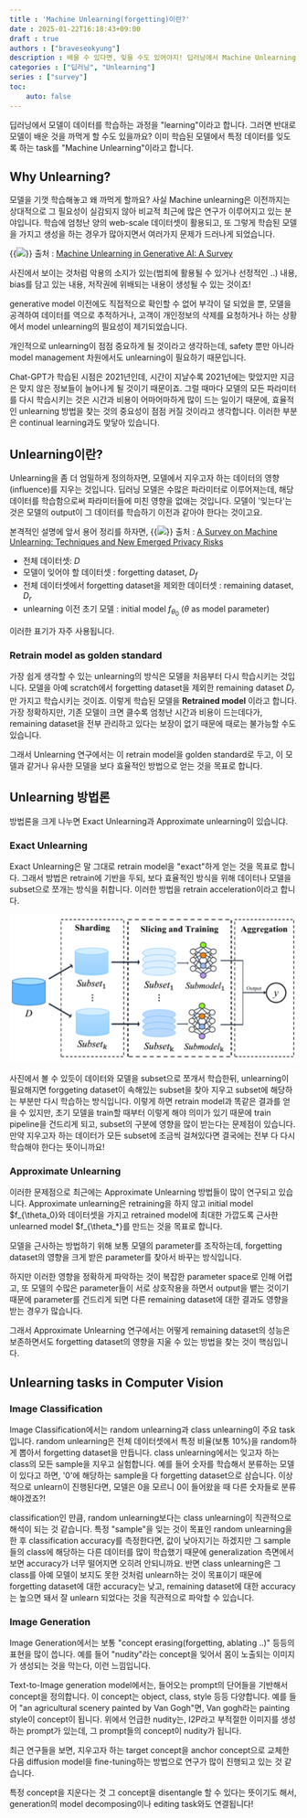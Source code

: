 ```yaml
---
title : 'Machine Unlearning(forgetting)이란?'
date : 2025-01-22T16:18:43+09:00
draft : true
authors : ["braveseokyung"]
description : 배울 수 있다면, 잊을 수도 있어야지! 딥러닝에서 Machine Unlearning task에 대해 살펴보자.
categories : ["딥러닝", "Unlearning"]
series : ["survey"]
toc:
    auto: false
---
```

<!--more-->

딥러닝에서 모델이 데이터를 학습하는 과정을 "learning"이라고 합니다. 그러면 반대로 모델이 배운 것을 까먹게 할 수도 있을까요? 이미 학습된 모델에서 특정 데이터를 잊도록 하는 task를 "Machine Unlearning"이라고 합니다. 

## Why Unlearning?

모델을 기껏 학습해놓고 왜 까먹게 할까요? 사실 Machine unlearning은 이전까지는 상대적으로 그 필요성이 실감되지 않아 비교적 최근에 많은 연구가 이루어지고 있는 분야입니다. 학습에 엄청난 양의 web-scale 데이터셋이 활용되고, 또 그렇게 학습된 모델을 가지고 생성을 하는 경우가 많아지면서 여러가지 문제가 드러나게 되었습니다.

{{<image src="img-unlearning/problems.png">}}
출처 : [Machine Unlearning in Generative AI: A Survey](https://arxiv.org/abs/2407.20516)

사진에서 보이는 것처럼 악용의 소지가 있는(범죄에 활용될 수 있거나 선정적인 ..) 내용, bias를 담고 있는 내용, 저작권에 위배되는 내용이 생성될 수 있는 것이죠! 

generative model 이전에도 직접적으로 확인할 수 없어 부각이 덜 되었을 뿐, 모델을 공격하여 데이터를 역으로 추적하거나, 고객이 개인정보의 삭제를 요청하거나 하는 상황에서 model unlearning의 필요성이 제기되었습니다.

개인적으로 unlearning이 점점 중요하게 될 것이라고 생각하는데, safety 뿐만 아니라 model management 차원에서도 unlearning이 필요하기 때문입니다.

Chat-GPT가 학습된 시점은 2021년인데, 시간이 지날수록 2021년에는 맞았지만 지금은 맞지 않은 정보들이 늘어나게 될 것이기 때문이죠. 그럴 때마다 모델의 모든 파라미터를 다시 학습시키는 것은 시간과 비용이 어마어마하게 많이 드는 일이기 때문에, 효율적인 unlearning 방법을 찾는 것의 중요성이 점점 커질 것이라고 생각합니다. 이러한 부분은 continual learning과도 맞닿아 있습니다.

## Unlearning이란?

Unlearning을 좀 더 엄밀하게 정의하자면, 모델에서 지우고자 하는 데이터의 영향(influence)를 지우는 것입니다. 딥러닝 모델은 수많은 파라미터로 이루어져는데, 해당 데이터를 학습함으로써 파라미터들에 미친 영향을 없애는 것입니다. 모델이 '잊는다'는 것은 모델의 output이 그 데이터를 학습하기 이전과 같아야 한다는 것이고요. 

본격적인 설명에 앞서 용어 정리를 하자면, 
{{<image src="img-unlearning/notation.png">}}
출처 : [A Survey on Machine Unlearning: Techniques and New Emerged Privacy Risks](https://arxiv.org/html/2406.06186v1)

- 전체 데이터셋: $D$
- 모델이 잊어야 할 데이터셋 : forgetting dataset, $D_f$
- 전체 데이터셋에서 forgetting dataset을 제외한 데이터셋 : remaining dataset, $D_r$
- unlearning 이전 초기 모델 : initial model $f_{\theta_0}$ ($\theta$ as model parameter)

이러한 표기가 자주 사용됩니다.

### Retrain model as golden standard
가장 쉽게 생각할 수 있는 unlearning의 방식은 모델을 처음부터 다시 학습시키는 것입니다. 모델을 아예 scratch에서 forgetting dataset을 제외한 remaining dataset $D_r$만 가지고 학습시키는 것이죠. 이렇게 학습된 모델을 **Retrained model** 이라고 합니다. 가장 정확하지만, 기존 모델이 크면 클수록 엄청난 시간과 비용이 드는데다가, remaining dataset을 전부 관리하고 있다는 보장이 없기 때문에 때로는 불가능할 수도 있습니다.

그래서 Unlearning 연구에서는 이 retrain model을 golden standard로 두고, 이 모델과 같거나 유사한 모델을 보다 효율적인 방법으로 얻는 것을 목표로 합니다.

## Unlearning 방법론
방법론을 크게 나누면 Exact Unlearning과 Approximate unlearning이 있습니댜. 

### Exact Unlearning
Exact Unlearning은 말 그대로 retrain model을 "exact"하게 얻는 것을 목표로 합니다. 그래서 방법은 retrain에 기반을 두되, 보다 효율적인 방식을 위해 데이터나 모델을 subset으로 쪼개는 방식을 취합니다. 이러한 방법을 retrain acceleration이라고 합니다.

![retrain acceleration](img-unlearning/retrain_acceleration.png)

사진에서 볼 수 있듯이 데이터와 모델을 subset으로 쪼개서 학습한뒤, unlearning이 필요해지면 forggeting dataset이 속해있는 subset을 찾아 지우고 subset에 해당하는 부분만 다시 학습하는 방식입니다. 이렇게 하면 retrain model과 똑같은 결과를 얻을 수 있지만, 초기 모델을 train할 때부터 이렇게 해야 의미가 있기 때문에 train pipeline을 건드리게 되고, subset의 구분에 영향을 많이 받는다는 문제점이 있습니다. 만약 지우고자 하는 데이터가 모든 subset에 조금씩 걸쳐있다면 결국에는 전부 다 다시 학습해야 한다는 뜻이니까요!

### Approximate Unlearning

이러한 문제점으로 최근에는 Approximate Unlearning 방법들이 많이 연구되고 있습니다. Approximate unlearning은 retraining을 하지 않고 initial model $f_{\theta_0}와 데이터셋을 가지고 retrained model에 최대한 가깝도록 근사한 unlearned model $f_{\theta_*}를 만드는 것을 목표로 합니다.

모델을 근사하는 방법하기 위해 보통 모델의 parameter를 조작하는데, forgetting dataset의 영향을 크게 받은 parameter를 찾아서 바꾸는 방식입니다.

하지만 이러한 영향을 정확하게 파악하는 것이 복잡한 parameter space로 인해 어렵고, 또 모델의 수많은 parameter들이 서로 상호작용을 하면서 output을 뱉는 것이기 때문에 parameter를 건드리게 되면 다른 remaining dataset에 대한 결과도 영향을 받는 경우가 많습니다.

그래서 Approximate Unlearning 연구에서는 어떻게 remaining dataset의 성능은 보존하면서도 forgetting dataset의 영향을 지울 수 있는 방법을 찾는 것이 핵심입니다.


## Unlearning tasks in Computer Vision

### Image Classification 

Image Classification에서는 random unlearning과 class unlearning이 주요 task입니다. random unlearning은 전체 데이터셋에서 특정 비율(보통 10%)을 random하게 뽑아서 forgetting dataset을 만듭니다. 
class unlearning에서는 잊고자 하는 class의 모든 sample을 지우고 실험합니다. 예를 들어 숫자를 학습해서 분류하는 모델이 있다고 하면, '0'에 해당하는 sample을 다 forgetting dataset으로 삼습니다. 이상적으로 unlearn이 진행된다면, 모델은 0을 모르니 0이 들어왔을 때 다른 숫자들로 분류해야겠죠?!

classification인 만큼, random unlearning보다는 class unlearning이 직관적으로 해석이 되는 것 같습니다. 특정 "sample"을 잊는 것이 목표인 random unlearning을 한 후 classification accuracy를 측정한다면, 값이 낮아지기는 하겠지만 그 sample들의 class에 해당하는 다른 데이터를 많이 학습했기 때문에 generalization 측면에서 보면 accuracy가 너무 떨어지면 오히려 안되니까요. 반면 class unlearning은 그 class를 아예 모델이 보지도 못한 것처럼 unlearn하는 것이 목표이기 때문에 forgetting dataset에 대한 accuracy는 낮고, remaining dataset에 대한 accuracy는 높으면 돼서 잘 unlearn 되었다는 것을 직관적으로 파악할 수 있습니다.

### Image Generation

Image Generation에서는 보통 "concept erasing(forgetting, ablating ..)" 등등의 표현을 많이 씁니다. 예를 들어 "nudity"라는 concept을 잊어서 몸이 노출되는 이미지가 생성되는 것을 막는다, 이런 느낌입니다. 

Text-to-Image generation model에서는, 들어오는 prompt의 단어들을 기반해서 concept을 정의합니다. 이 concept는 object, class, style 등등 다양합니다. 
예를 들어 "an agricultural scenery painted by Van Gogh"면, Van gogh라는 painting style이 concept이 됩니다. 위에서 언급한 nudity는, I2P라고 부적절한 이미지를 생성하는 prompt가 있는데, 그 prompt들의 concept이 nudity가 됩니다.

최근 연구들을 보면, 지우고자 하는 target concept을 anchor concept으로 교체한 다음 diffusion model을 fine-tuning하는 방법으로 연구가 많이 진행되고 있는 것 같습니다.

특정 concept을 지운다는 것 그 concept을 disentangle 할 수 있다는 뜻이기도 해서, generation의 model decomposing이나 editing task와도 연결됩니다!